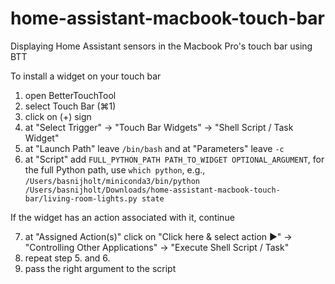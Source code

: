 # home-assistant-macbook-touch-bar
Displaying Home Assistant sensors in the Macbook Pro's touch bar using BTT

To install a widget on your touch bar

1. open BetterTouchTool
2. select Touch Bar (⌘1)
3. click on (+) sign
4. at "Select Trigger" → "Touch Bar Widgets" → "Shell Script / Task Widget"
5. at "Launch Path" leave `/bin/bash` and at "Parameters" leave `-c`
6. at "Script" add `FULL_PYTHON_PATH PATH_TO_WIDGET OPTIONAL_ARGUMENT`, for the full Python path, use `which python`, e.g., `/Users/basnijholt/miniconda3/bin/python /Users/basnijholt/Downloads/home-assistant-macbook-touch-bar/living-room-lights.py state`

If the widget has an action associated with it, continue

7. at "Assigned Action(s)" click on "Click here & select action ►" → "Controlling Other Applications" → "Execute Shell Script / Task"
8. repeat step 5. and 6.
6. pass the right argument to the script
